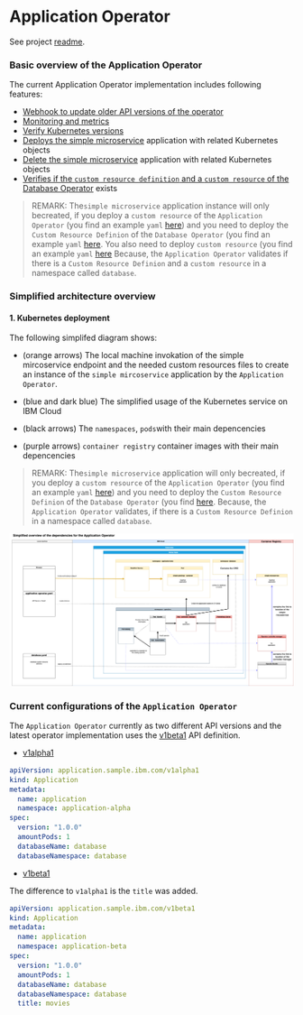 # Application Operator

See project [readme](../README.md).

### Basic overview of the Application Operator

The current Application Operator implementation includes following features:

* [Webhook to update older API versions of the operator](http://heidloff.net/article/converting-custom-resource-versions-kubernetes-operators/)
* [Monitoring and metrics](http://heidloff.net/article/exporting-metrics-kubernetes-applications-prometheus/)
* [Verify Kubernetes versions](http://heidloff.net/article/finding-kubernetes-version-capabilities-operators/) 
* [Deploys the simple microservice](http://heidloff.net/article/updating-resources-kubernetes-operators/) application with related Kubernetes objects
* [Delete the simple microservice](http://heidloff.net/article/deleting-resources-kubernetes-operators/) application with related Kubernetes objects
* [Verifies if the `custom resource definition` and a `custom resource` of the](http://heidloff.net/article/defining-dependencies-kubernetes-operators/) [Database Operator](../operator-database/README.md) exists

> REMARK: The`simple microservice` application instance will only becreated, if you deploy a `custom resource` of the `Application Operator` (you find an example `yaml` [here](./config/samples/application.sample_v1beta1_application.yaml)) and you need to deploy the `Custom Resource Definion` of the `Database Operator` (you find an example `yaml` [here](../operator-database/config/crd/bases/database.sample.third.party_databases.yaml). You also need to deploy `custom resource` (you find an example `yaml` [here](../operator-database/config/samples/database.sample_v1alpha1_database.yaml) Because, the `Application Operator` validates if there is a `Custom Resource Definion` and a `custom resource` in a namespace called `database`.

### Simplified architecture overview 

#### 1. Kubernetes deployment

The following simplifed diagram shows:

* (orange arrows) The local machine invokation of the simple mircoservice endpoint and the needed custom resources files to create an instance of the `simple mircoservice` application by the `Application Operator`.

* (blue and dark blue) The simplified usage of the Kubernetes service on IBM Cloud

* (black arrows) The `namespaces`, `pods`with their main depencencies

* (purple arrows)  `container registry` container images with their main depencencies

> REMARK: The`simple microservice` application will only becreated, if you deploy a `custom resource` of the `Application Operator` (you find an example `yaml` [here](./config/samples/application.sample_v1beta1_application.yaml)) and you need to deploy the `Custom Resource Definion` of the `Database Operator` (you find [here](../operator-database/config/crd/bases/database.sample.third.party_databases.yaml). Because, the `Application Operator` validates, if there is a `Custom Resource Definion` in a namespace called `database`.

![](../documentation/images/simplified-architecture-01.png)

### Current configurations of the `Application Operator`

The `Application Operator` currently as two different API versions and the latest operator implementation uses the [v1beta1](operator-application/api/v1beta1) API definition.

* [v1alpha1](operator-application/api/v1alpha1)

```yaml
apiVersion: application.sample.ibm.com/v1alpha1
kind: Application
metadata:
  name: application
  namespace: application-alpha
spec:
  version: "1.0.0"
  amountPods: 1
  databaseName: database
  databaseNamespace: database
```

* [v1beta1](operator-application/api/v1beta1)

The difference to `v1alpha1` is the `title` was added.

```yaml
apiVersion: application.sample.ibm.com/v1beta1
kind: Application
metadata:
  name: application
  namespace: application-beta
spec:
  version: "1.0.0"
  amountPods: 1
  databaseName: database
  databaseNamespace: database
  title: movies
```



